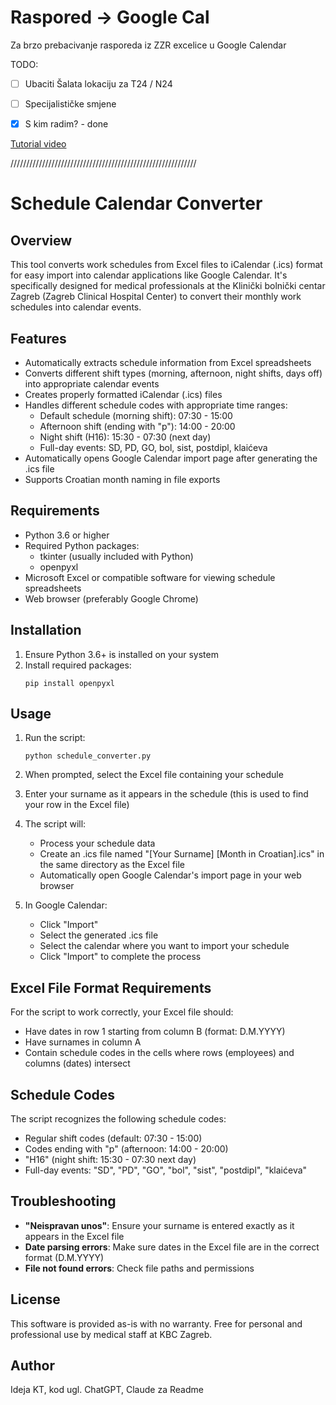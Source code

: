 # Raspored -> Google Cal
Za brzo prebacivanje rasporeda iz ZZR excelice u Google Calendar

TODO:
- [ ] Ubaciti Šalata lokaciju za T24 / N24
- [ ] Specijalističke smjene
- [x] S kim radim? - done


[Tutorial video](https://www.youtube.com/watch?v=E5Vtaitaquc)


///////////////////////////////////////////////////////////
# Schedule Calendar Converter

## Overview
This tool converts work schedules from Excel files to iCalendar (.ics) format for easy import into calendar applications like Google Calendar. It's specifically designed for medical professionals at the Klinički bolnički centar Zagreb (Zagreb Clinical Hospital Center) to convert their monthly work schedules into calendar events.

## Features
- Automatically extracts schedule information from Excel spreadsheets
- Converts different shift types (morning, afternoon, night shifts, days off) into appropriate calendar events
- Creates properly formatted iCalendar (.ics) files
- Handles different schedule codes with appropriate time ranges:
  - Default schedule (morning shift): 07:30 - 15:00
  - Afternoon shift (ending with "p"): 14:00 - 20:00
  - Night shift (H16): 15:30 - 07:30 (next day)
  - Full-day events: SD, PD, GO, bol, sist, postdipl, klaićeva
- Automatically opens Google Calendar import page after generating the .ics file
- Supports Croatian month naming in file exports

## Requirements
- Python 3.6 or higher
- Required Python packages:
  - tkinter (usually included with Python)
  - openpyxl
- Microsoft Excel or compatible software for viewing schedule spreadsheets
- Web browser (preferably Google Chrome)

## Installation
1. Ensure Python 3.6+ is installed on your system
2. Install required packages:
   ```
   pip install openpyxl
   ```

## Usage
1. Run the script:
   ```
   python schedule_converter.py
   ```
2. When prompted, select the Excel file containing your schedule
3. Enter your surname as it appears in the schedule (this is used to find your row in the Excel file)
4. The script will:
   - Process your schedule data
   - Create an .ics file named "[Your Surname] [Month in Croatian].ics" in the same directory as the Excel file
   - Automatically open Google Calendar's import page in your web browser

5. In Google Calendar:
   - Click "Import" 
   - Select the generated .ics file
   - Select the calendar where you want to import your schedule
   - Click "Import" to complete the process

## Excel File Format Requirements
For the script to work correctly, your Excel file should:
- Have dates in row 1 starting from column B (format: D.M.YYYY)
- Have surnames in column A
- Contain schedule codes in the cells where rows (employees) and columns (dates) intersect

## Schedule Codes
The script recognizes the following schedule codes:
- Regular shift codes (default: 07:30 - 15:00)
- Codes ending with "p" (afternoon: 14:00 - 20:00)
- "H16" (night shift: 15:30 - 07:30 next day)
- Full-day events: "SD", "PD", "GO", "bol", "sist", "postdipl", "klaićeva"

## Troubleshooting
- **"Neispravan unos"**: Ensure your surname is entered exactly as it appears in the Excel file
- **Date parsing errors**: Make sure dates in the Excel file are in the correct format (D.M.YYYY)
- **File not found errors**: Check file paths and permissions

## License
This software is provided as-is with no warranty. Free for personal and professional use by medical staff at KBC Zagreb.

## Author
Ideja KT, kod ugl. ChatGPT, Claude za Readme
